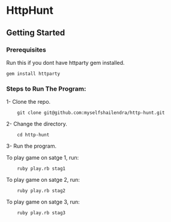 # HttpHunt


## Getting Started


### Prerequisites

Run this if you dont have httparty gem installed.

```
gem install httparty
```
 


### Steps to Run The Program:


1- Clone the repo.

```
    git clone git@github.com:myselfshailendra/http-hunt.git
```



2- Change the directory.

```
    cd http-hunt
```



3- Run the program.

To play game on satge 1, run:

```
    ruby play.rb stag1
```


To play game on satge 2, run:

```
    ruby play.rb stag2
```

To play game on satge 3, run:

```
    ruby play.rb stag3
```
